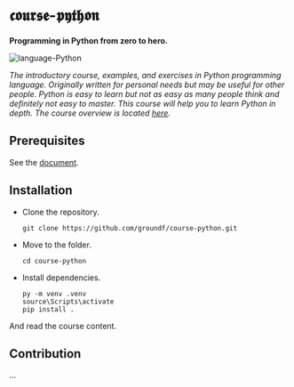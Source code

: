 # 𝖈𝖔𝖚𝖗𝖘𝖊-𝖕𝖞𝖙𝖍𝖔𝖓

__Programming in Python from zero to hero.__

![language-Python](https://img.shields.io/badge/language-Python-blue.svg)

_The introductory course, examples, and exercises in Python programming language. Originally written for personal needs  but may be useful for other people. Python is easy to learn but not as easy as many people think and definitely not easy to master. This course will help you to learn Python in depth. The course overview is located [here](source/01%20Overview.md)._

## Prerequisites

See the [document](groundf/course-python/source/02%20Prerequisites.md).

## Installation

- Clone the repository.
  ```
  git clone https://github.com/groundf/course-python.git
  ```
- Move to the folder.
  ```
  cd course-python
  ```
- Install dependencies.
  ```
  py -m venv .venv
  source\Scripts\activate
  pip install .
  ```

And read the course content.

## Contribution

&hellip;
